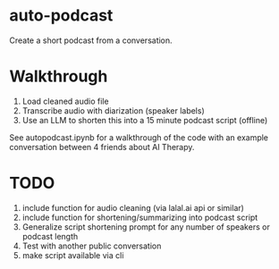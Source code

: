 # auto-podcast
Create a short podcast from a conversation.

# Walkthrough
1. Load cleaned audio file
2. Transcribe audio with diarization (speaker labels)
3. Use an LLM to shorten this into a 15 minute podcast script (offline)

See autopodcast.ipynb for a walkthrough of the code with an example conversation between 4 friends about AI Therapy.

# TODO
1. include function for audio cleaning (via lalal.ai api or similar)
2. include function for shortening/summarizing into podcast script
3. Generalize script shortening prompt for any number of speakers or podcast length
4. Test with another public conversation
5. make script available via cli
